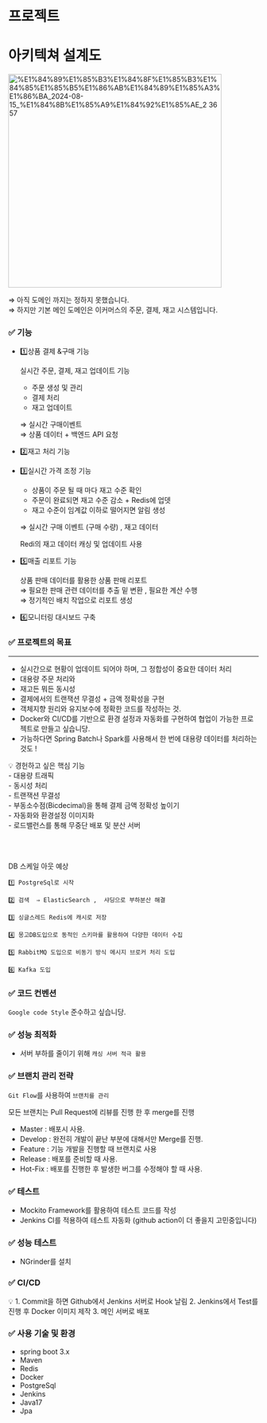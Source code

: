 # 프로젝트

# 아키텍쳐 설계도

<img width="429" alt="%E1%84%89%E1%85%B3%E1%84%8F%E1%85%B3%E1%84%85%E1%85%B5%E1%86%AB%E1%84%89%E1%85%A3%E1%86%BA_2024-08-15_%E1%84%8B%E1%85%A9%E1%84%92%E1%85%AE_2 36 57" src="https://github.com/user-attachments/assets/1b4967c5-8320-449d-b84e-e6a990aee1fc">

⇒ 아직 도메인 까지는 정하지 못했습니다. <Br>
⇒ 하지만 기본 메인 도메인은 이커머스의
주문, 결제, 재고 시스템입니다. 

### ✅ 기능

- 1️⃣상품 결제 &구매 기능
    
    실시간 주문, 결제, 재고 업데이트 기능
    - 주문 생성 및 관리 
    - 결제 처리 
    - 재고 업데이트 
    
    ⇒ 실시간 구매이벤트 <br>
    ⇒ 상품 데이터 + 백엔드 API 요청 
    
- 2️⃣재고 처리 기능
    
    
- 3️⃣실시간 가격 조정 기능
    - 상품이 주문 될 때 마다 재고 수준 확인
    - 주문이 완료되면 재고 수준 감소 + Redis에 업뎃
    - 재고 수준이 임계값 이하로 떨어지면 알림 생성 
    
    ⇒ 실시간 구매 이벤트 (구매 수량) , 재고 데이터 
    
    Redi의 재고 데이터 캐싱 및 업데이트 사용
- 5️⃣매출 리포트 기능
    
    상품 판매 데이터를 활용한 상품 판매 리포트  <br>
    ⇒ 필요한 판매 관련 데이터를 추출 밑 변환 , 필요한 계산 수행  <br>
    ⇒ 정기적인 배치 작업으로 리포트 생성
    
- 6️⃣모니터링 대시보드 구축

### ✅ 프로젝트의 목표

---

- 실시간으로 현황이 업데이트 되어야 하며, 
그 정합성이 중요한 데이터 처리
- 대용량 주문 처리와
- 재고든 뭐든 동시성
- 결제에서의 트랜잭션 무결성 + 금액 정확성을 
구현
- 객체지향 원리와 유지보수에 정확한 코드를 작성하는 것.
- Docker와 CI/CD를 기반으로 환경 설정과 자동화를 구현하여 협업이 가능한 프로젝트로 만들고 싶습니당.
- 가능하다면 Spring Batch나 Spark를 사용해서 한 번에 대용량 데이터를 처리하는 것도 !

<aside>
💡 경헌하고 싶은 핵심 기능 <br>
- 대용량 트래픽<br>
- 동시성 처리<Br>
- 트랜잭션 무결성<br>
- 부동소수점(Bicdecimal)을 통해 결제 금액 정확성 높이기<br>
- 자동화와 환경설정 이미지화<br>
- 로드밸런스를 통해 무중단 배포 
   및 분산 서버

</aside>

<br><br>

DB 스케일 아웃 예상
    
    1️⃣ PostgreSql로 시작 
    
    2️⃣ 검색  ⇒ ElasticSearch ,  샤딩으로 부하분산 해결
    
    3️⃣ 싱글스레드 Redis에 캐시로 저장
    
    4️⃣ 몽고DB도입으로 동적인 스키마를 활용하여 다양한 데이터 수집 
    
    5️⃣ RabbitMQ 도입으로 비동기 방식 메시지 브로커 처리 도입
    
    6️⃣ Kafka 도입
    

### ✅ 코드 컨벤션

`Google code Style` 준수하고 싶습니당.

### ✅ 성능 최적화

- 서버 부하를 줄이기 위해 `캐싱 서버 적극 활용`

### ✅ 브랜치 관리 전략

`Git Flow`를 사용하여 `브랜치를 관리` 

모든 브랜치는 Pull Request에 리뷰를 진행 한 후 merge를 진행

- Master : 배포시 사용.
- Develop : 완전히 개발이 끝난 부분에 대해서만 Merge를 진행.
- Feature : 기능 개발을 진행할 때 브랜치로 사용
- Release : 배포를 준비할 때 사용.
- Hot-Fix : 배포를 진행한 후 발생한 버그를 수정해야 할 때 사용.

### ✅ 테스트

- Mockito Framework를 활용하여 테스트 코드를 작성
- Jenkins CI를 적용하여 테스트 자동화 (github action이 더 좋을지 고민중입니다)

### ✅ 성능 테스트

- NGrinder를 설치

### ✅ CI/CD

<aside>
💡 1. Commit을 하면 Github에서 Jenkins 서버로 Hook 날림
2. Jenkins에서 Test를 진행 후 Docker 이미지 제작 
3. 메인 서버로 배포

</aside>

### ✅ 사용 기술 및 환경

- spring boot 3.x
- Maven
- Redis
- Docker
- PostgreSql
- Jenkins
- Java17
- Jpa